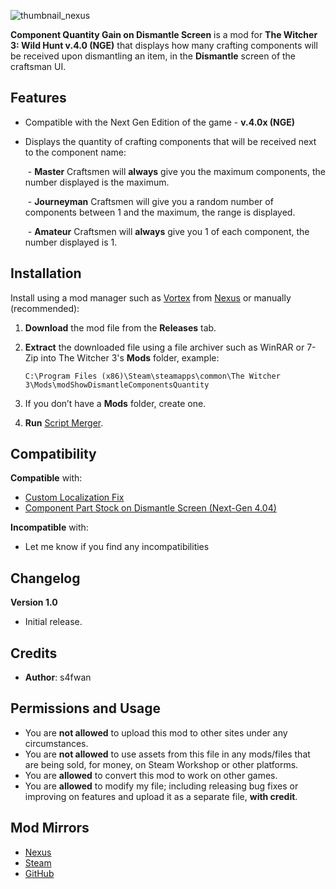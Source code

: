 ![thumbnail_nexus](https://github.com/s4fwan/W3Mod-ShowDismantleComponentsQuantity/assets/101232178/5007348e-2fc1-4083-b3bd-c3eaaa51c0a2)


**Component Quantity Gain on Dismantle Screen** is a mod for **The Witcher 3: Wild Hunt v.4.0 (NGE)** that displays how many crafting components will be received upon dismantling an item, in the **Dismantle** screen of the craftsman UI.

## **Features**

* Compatible with the Next Gen Edition of the game - **v.4.0x (NGE)**
* Displays the quantity of crafting components that will be received next to the component name:
  
   ﻿   ﻿- **Master** Craftsmen will **always** give you the maximum components, the number displayed is the maximum.
  
   ﻿   ﻿- **Journeyman** Craftsmen will give you a random number of components between 1 and the maximum, the range is displayed.
  
   ﻿   ﻿- **Amateur** Craftsmen will **always** give you 1 of each component, the number displayed is 1.

## **Installation**
  
Install using a mod manager such as [Vortex](https://www.nexusmods.com/site/mods/1) from [Nexus](https://www.nexusmods.com/witcher3/mods/9303) or manually (recommended):

1. **Download** the mod file from the **Releases** tab.
2. **Extract** the downloaded file using a file archiver such as WinRAR or 7-Zip into The Witcher 3's **Mods** folder, example:

    `C:\Program Files (x86)\Steam\steamapps\common\The Witcher 3\Mods\modShowDismantleComponentsQuantity`

3. If you don’t have a **Mods** folder, create one.
4. **Run** [Script Merger](https://www.nexusmods.com/witcher3/mods/484)﻿.

## **Compatibility**

**Compatible** with:

* [Custom Localization Fix](https://www.nexusmods.com/witcher3/mods/897)﻿
* [Component Part Stock on Dismantle Screen (Next-Gen 4.04)](https://www.nexusmods.com/witcher3/mods/8193)

**Incompatible** with:

* Let me know if you find any incompatibilities

## **Changelog**

**Version 1.0**

* Initial release.

## **Credits**

* **Author**: s4fwan

## **Permissions and Usage**

* You are **not allowed** to upload this mod to other sites under any circumstances.
* You are **not allowed** to use assets from this file in any mods/files that are being sold, for money, on Steam Workshop or other platforms.
* You are **allowed** to convert this mod to work on other games.
* You are **allowed** to modify my file; including releasing bug fixes or improving on features and upload it as a separate file, **with credit**.

## **Mod Mirrors**
* [Nexus](https://www.nexusmods.com/witcher3/mods/9303)
* [Steam](https://steamcommunity.com/sharedfiles/filedetails/?id=3275377994)
* [GitHub](https://github.com/s4fwan/W3Mod-ShowDismantleComponentsQuantity/releases)﻿
